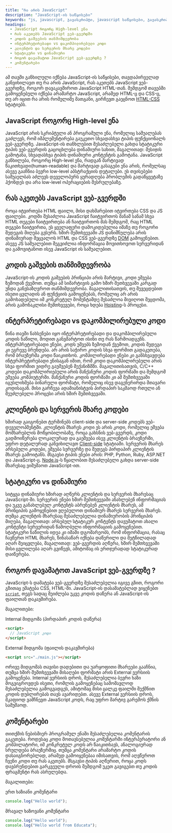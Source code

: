 ```yaml
---
title: "რა არის JavaScript"
description: "JavaScript-ის საწყისები"
keywords: "js, javascript, ჯავასკრიპტი, javascript საწყისები, ჯავასკრიპტის საწყისები, javascript high-level, ინტერპრეტირებადი, დაკომპილირებული, კლიენტი და სერვერი, სტატიკური vs დინამიური"
headings:
  - JavaScript როგორც High-level ენა
  - რას აკეთებს JavaScript ვებ-გვერდში
  - კოდის გაშვების თანმიმდევრობა
  - ინტერპრეტირებადი vs დაკომპილირებული კოდი
  - კლიენტის და სერვერის მხარე კოდები
  - სტატიკური vs დინამიური
  - როგორ დავამატოთ JavaScript ვებ-გვერდზე ?
  - კომენტარები
---
```


ამ თავში განხილული იქნება JavaScript-ის საწყისები, თავდაპირველად განვიხილავთ თუ რა არის JavaScript, რას აკეთებს JavaScript ვებ-გვერდზე, როგორ დავაკავშიროთ JavaScript HTML-თან. შემდგომ თავებში გამოყენებული იქნება არამარტო JavaScript, არამედ HTML-ც და CSS-ც, თუ არ იცით რა არის რომელიმე მათგანი, გირჩევთ გაეცნოთ [HTML-CSS](./guides/html-css) სტატიებს.

## JavaScript როგორც High-level ენა

JavaScript არის სკრიპტული ან პროგრამული ენა, რომელიც საშუალებას გაძლევს, რომ იმპლემენტირება გაუკეთო სხვადასხვა ტიპის ფუნქციონალს ვებ-გვერდზე. JavaScript-ის თანხლებით შესაძლებელი გახდა სტატიკური ტიპის ვებ-გვერდის გაცოცხლება დინამიური სახით, მაგალითად: მესიჯის გამოტანა, სხვადასხვა ტიპის დინამიური კონტენტის გამოტანა. JavaScript განხილება, როგორც High-level ენა, რადგან მარტივად წაკითხვადი(human-readable) და მარტივად გასაგები ენა არის, რომელსაც ასევე გააჩნია ბევრი low-level აბსტრაქციის დეტალები. ეს თვისებები საშუაელბას აძლევს დეველოპერს ყურადღება პრობლემის გადაწყვეტაზე ჰქონდეს და არა low-level ოპერაციების შესრულებაზე.

## რას აკეთებს JavaScript ვებ-გვერდში

როცა იტვირთება HTML ფაილი, მისი დახმარებით იტვირთება CSS და JS ფაილები. კოდში შესაძლოა JavaScript ჩაიტვირთოს მანამ სანამ სხვა HTML თეგები ჩაიტვირთება ან ჩაიტვირთოს მას შემდგომ, რაც HTML თეგები ჩაიტვირთა, ეს ყველაფერი დამოკიდებულია იმაზე თუ როგორი შედეგის მიღება გვსურს. ხშირ შემთხვევაში JS დანიშნულება არის დინამიურად შეცვალოს HTML და CSS ვებ-გვერდზე [DOM](./referenecs/javascript/dom) გამოყენებით. ასევე JS საშუალებით შეგვიძლია ინფორმაცია მოვითხოვოთ სერვერიდან და გამოვიტანოთ ისევ JavaScript ის საშუალებით.

## კოდის გაშვების თანმიმდევრობა

JavaScript-ის კოდის გაშვების პრინციპი არის მარტივი, კოდი ეშვება ზემოდან ქვემოთ. თუმცა ამ სიმარტივის გამო ხშირ შეთხვევაში კარგად უნდა განვსაზღვროთ თანმიმდევრობა. მაგალითისათვის, თუ შევეცდებით ისეთი ცვლადის ან ფუნქციის გამოყენებას, რომელიც არ არის გამოხადებული იმ კონკრეტულ მომენტამდე შესაძლოა მივიღოთ შეცდომა, არის გამონაკლისი შემთხვევები, როცა ხდება [Hoisting](./refrences/javascript/hoisting)-ს პროცესი.

## ინტერპრეტირებადი vs დაკომპილირებული კოდი

წინა თავში ნახსენები იყო ინტერპრეტირებადი და დაკომპილირებული კოდის ნაწილი, მოდით განვმარტოთ ისინი თუ რას წარმოადგენს. ინტერპრეტირებადი ენები, კოდს უშვებს ზემოდან ქვემოთ, კოდის შედეგი კი ეგრევე ბრუნდება. არ არის საჭირო კოდის სხვა ფორმით გადაკეთება, რომ ბრაუზერმა კოდი წაიკითხოს. კომპილირებადი ენები კი განსხვავდება ინტერპრეტირებადი ენისაგან იმით, რომ კოდი დაკომპილირებული არის სხვა ფორმით ვიდრე გაუშვებენ მექანიზმში. მაგალითისათვის, C/C++ კოდები დაკომპლირიებული არის მანქანური კოდის ფორმაში და შემდგომ ეშვება კომპიუტერში. მანქანური კოდის ფორმაში კი ამ შემთხვევაში იგუსლიხმება ბინარული ფორმატი, რომელიც ისევ დაგენერირდა მთავარი კოდისაგან. მისი გარჩევა ადამიანისტვის პირდაპირ საკმაოდ რთული ან შეუძლებელი პროცესი არის ხშირ შემთხვევაში.

## კლიენტის და სერვერის მხარე კოდები

ხშირად გაიგონებთ ტერმინებს client-side და server-side კოდებს ვებ-დეველოპმენტში. კლიენტის მხარეს კოდი ეს არის კოდი, რომელიც ეშვება მომხარებლის მოწყობილობაზე, როცა გახსნის ვებ-გვერდს, კოდი გადმოიწერება ლოკალურად და გაეშვება ისევ კლიენტის ბრაუზერში, უფრო დეტალურად განვიხილავთ [Client-side](./references/javascript/client-side) სტატიაში. სერვერის მხარეს არსებული კოდები, ეშვება სერვერზე და შედეგს პირდაპირ კლიენტის მხარეს გამოიტანს. მსგავსი ტიპის ენები არის: PHP, Python, Ruby, ASP.NET და JavaScript-ც. [Node.js](./references/javascript/node.js)-ს წყალობით შესაძლებელი გახდა server-side მხარესაც ვიმუშაოთ JavaScript-ით.

## სტატიკური vs დინამიური

სიტყვა დინამიური ხშირად აღწერს კლიენტის და სერვერის მხარესაც JavaScript-ში. სერვერის ენები ხშირ შემთხვევაში ანახლებენ ინფორმაციას და უკვე განახლებულ კონტენტს აბრუნებენ კლიენტის მხარეს, ამ პრინციპის გამოყენებით ვღებულოთ დინამიურ მხარეს სერვერის მხარეს. თუმცა კლიენტის მხარესაც შესაძლებელია დინამიურობის პრინციპის მიღება, მაგალითად: არსებულ სტატიკურ კონტენტს დავუმატოთ ახალი კონტენტი სერვერიდან წამოღბული ინფორმაციის გამოყენებით. სტატიკური ნაწილის იდეა კი იმაში დგომარეობს, რომ ინფორმაცია, რასაც ჩავწერთ HTML მხარეს, წინასაწარ იქნება დაწერილი და მეტწილადად აღარ შეიცვლება, მაგალითად: ვებ-გვერდის აღწერა, ხშირ შემთხვევაში მისი ცვლილება აღარ გვიწევს, ამიტომაც ის ერთჯერადად სტატიკურად დაიწერება.

## როგორ დავამატოთ JavaScript ვებ-გვერდზე ?

JavaScript-ს დამატება ვებ-გვერდზე შესაძლებელია იგივე გზით, როგორი გზითაც ემატება CSS, HTML-ში. JavaScript-ის დასამატებლად ვიყენებთ [`script`](./references/html/script), თეგს სადაც შეიძლება უკვე კოდის დაწერა ან JavaScript-ის ფაილთან დაკავშირება.

მაგალითები:

Internal მიდგომა (პირდაპირ კოდის დაწერა)

```html
<script>
  // JavaScript კოდი
</script>
```

External მიდგომა (ფაილის დაკავშირება)

```html
<script src="./main.js"></script>
```

ორივე მიდგომას თავისი დადებითი და უარყოფითი მხარეები გააჩნია, თუმცა ხშირ შემთხვევაში მისაღები ფორმატი არის External ვერსიის გამოყენება. Internal ვერსიის დროს, შესაძლებელია ბევრი ხაზი მოგვიგროვდეს ისეთი, რომლის გამოყენებაც სამომავლოდ შესაძლებელია გამოგვადგეს, ამიტომაც მისი ცალკე ფაილში შექმნით კოდის დუბლირებას თავს ავარიდებთ. ასევე External ვერსიის დროს, მკაფიოდ ვამჩნევთ JavaScript კოდს, რაც უფრო მარტივ გარემოს ქმნის სამუშაოდ.

## კომენტარები

თითქმის ნებისმიერ პროგრამულ ენაში შესაძლებელია კომენტარის გაკეთება. როდესაც კოდი მოთავსებულია კომენტარში ინტერპერატორი ან კომპილატორი, იმ კონკრეტულ კოდს არ წაიკითხავს, ანალოგიურად სრულდება ბრაუზერშიც. თუმცა კომენტარი არამარტო კოდის დასაიგნორებლად, არამედ გამოიყენებაა იმისათვის, რომ აღვწეროთ ჩვენი კოდი თუ რას აკეთებს. მსგავსი ტიპის აღწერით, როცა კოდს დავბრუნდებით გარკვეული დროის შემდგომ უკეთ გავიგებთ თუ კოდის ფრაგმენტი რას ასრულებდა.

მაგალითები:

ერთ ხაზიანი კომენტარი

```js
console.log("Hello world");
```

მრავალ ხაზოვანი კომენტარი

```js
console.log("Hello world");
console.log("Hello world from Educata");
```
